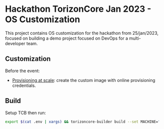 # Hackathon TorizonCore Jan 2023 - OS Customization #

This project contains OS customization for the hackathon from 25/jan/2023, focused on building a demo project focused on DevOps for a multi-developer team.

## Customization ##

Before the event:

* [Provisioning at scale](https://developer.toradex.com/torizon/torizoncore/best-practices/production-programming-in-torizon/#provisioning-at-scale): create the custom image with online provisioning credentials.

## Build ##

Setup TCB then run:

```bash
export $(cat .env | xargs) && torizoncore-builder build --set MACHINE="colibri-imx6" --set ONLINE_PROVISIONING_DATA="$ONLINE_PROVISIONING_DATA"
```
